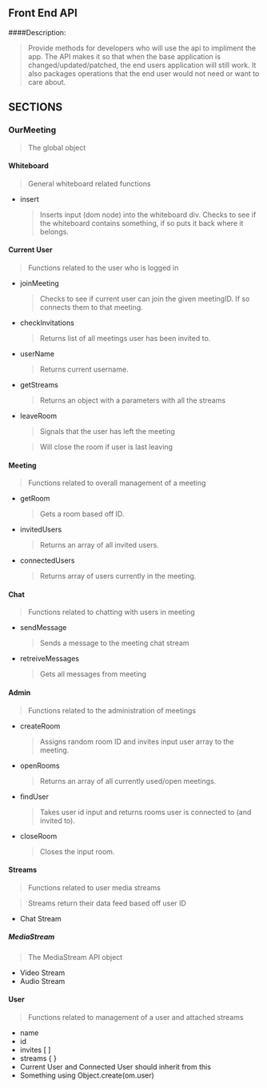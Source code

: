 ## Front End API 
####Description: 
 >Provide methods for developers who will use the api to impliment the app. The API makes it so that when the base application is changed/updated/patched, the end users application will still work. It also packages operations that the end user would not need or want to care about.

## SECTIONS

### OurMeeting
 > The global object
 
#### Whiteboard 
 > General whiteboard related functions
 
 * insert

   > Inserts input (dom node) into the whiteboard div.
   > Checks to see if the whiteboard contains something, if so puts it back where it belongs.

#### Current User

 > Functions related to the user who is logged in
 
 * joinMeeting
   > Checks to see if current user can join the given meetingID. If so connects them to that meeting.

 * checkInvitations
   > Returns list of all meetings user has been invited to.

 * userName
   > Returns current username.

 * getStreams
   > Returns an object with a parameters with all the streams

 * leaveRoom
 
   > Signals that the user has left the meeting

   > Will close the room if user is last leaving

#### Meeting
 > Functions related to overall management of a meeting
 
 * getRoom
   > Gets a room based off ID.
 * invitedUsers
   > Returns an array of all invited users.
 * connectedUsers
   > Returns array of users currently in the meeting.

#### Chat
 > Functions related to chatting with users in meeting

 * sendMessage
   > Sends a message to the meeting chat stream
 * retreiveMessages
   > Gets all messages from meeting

#### Admin
 > Functions related to the administration of meetings
 
 * createRoom
   > Assigns random room ID and invites input user array to the meeting.
 * openRooms
   > Returns an array of all currently used/open meetings.
 * findUser
   > Takes user id input and returns rooms user is connected to (and invited to).
 * closeRoom
   > Closes the input room.

#### Streams
> Functions related to user media streams

>Streams return their data feed based off user ID

 * Chat Stream
  ##### MediaStream
 > The MediaStream API object

  * Video Stream
  * Audio Stream
 
#### User
> Functions related to management of a user and attached streams

 * name
 * id
 * invites [ ]
 * streams { }
 * Current User and Connected User should inherit from this
 * Something using Object.create(om.user)
